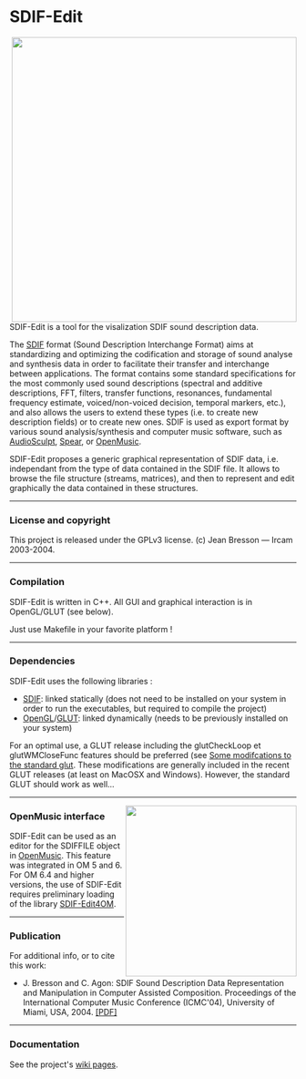 
# SDIF-Edit

<img src="https://raw.githubusercontent.com/wiki/j-bresson/SDIF-Edit/images/sdif-edit-1.png" width="500pt" align="right">

SDIF-Edit is a tool for the visalization SDIF sound description data.

The [SDIF](http://sdif.sourceforge.net/ "SDIF source repository") format (Sound Description Interchange Format) aims at standardizing and optimizing the codification and storage of sound analyse and synthesis data in order to facilitate their transfer and interchange between applications. The format contains some standard specifications for the most commonly used sound descriptions (spectral and additive descriptions, FFT, filters, transfer functions, resonances, fundamental frequency estimate, voiced/non-voiced decision, temporal markers, etc.), and also allows the users to extend these types (i.e. to create new description fields) or to create new ones. 
SDIF is used as export format by various sound analysis/synthesis and computer music software, such as [AudioSculpt](http://forumnet.ircam.fr/fr/produit/audiosculpt/), [Spear](http://www.klingbeil.com/spear/), or [OpenMusic](http://repmus.ircam.fr/openmusic/).

SDIF-Edit proposes a generic graphical representation of SDIF data, i.e. independant from the type of data contained in the SDIF file. It allows to browse the file structure (streams, matrices), and then to represent and edit graphically the data contained in these structures. 


--------
### License and copyright

This project is released under the GPLv3 license.
(c) Jean Bresson — Ircam 2003-2004.

---------
### Compilation

SDIF-Edit is written in C++. All GUI and graphical interaction is in OpenGL/GLUT (see below).

Just use Makefile in your favorite platform !

--------
### Dependencies

SDIF-Edit uses the following libraries :
  * [SDIF](http://sourceforge.net/projects/sdif/files/sdif/): linked statically (does not need to be installed on your system in order to run the executables, but required to compile the project)
  * [OpenGL](http://www.opengl.org/)/[GLUT](http://www.opengl.org/resources/libraries/glut.html): linked dynamically (needs to be previously installed on your system)

For an optimal use, a GLUT release including the glutCheckLoop et glutWMCloseFunc features should be preferred (see [Some modifcations to the standard glut](http://www-users.york.ac.uk/~rpf1/glut.html). These modifications are generally included in the recent GLUT releases (at least on MacOSX and Windows). However, the standard GLUT should work as well...

---------
<img src="https://raw.githubusercontent.com/wiki/j-bresson/SDIF-Edit/images/sdifedit-om.jpg" width="300pt" align="right">

### OpenMusic interface


SDIF-Edit can be used as an editor for the SDIFFILE object in [OpenMusic](http://repmus.ircam.fr/openmusic/). This feature was integrated in OM 5 and 6. For OM 6.4 and higher versions, the use of SDIF-Edit requires preliminary loading of the library [SDIF-Edit4OM](https://forge.ircam.fr/p/omlibraries/downloads/173/). 

---------
### Publication

For additional info, or to cite this work:

  * J. Bresson and C. Agon: SDIF Sound Description Data Representation and Manipulation in Computer Assisted Composition. Proceedings of the International Computer Music Conference (ICMC'04), University of Miami, USA, 2004. [[PDF]](https://hal.archives-ouvertes.fr/hal-01161261)
  
---------

### Documentation

See the project's [wiki pages](https://github.com/j-bresson/SDIF-Edit/wiki/User-Manual).





